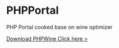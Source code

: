 # PHPPortal
PHP Portal cooked base on wine optimizer

<a href="https://github.com/nielsofficeofficial/PHPWine"> Download PHPWine Click here > </a> 
